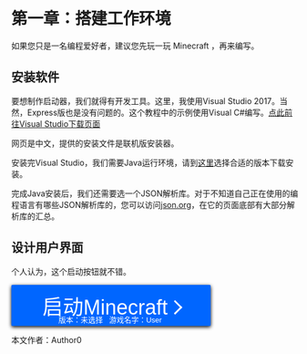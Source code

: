 # 第一章：搭建工作环境
如果您只是一名编程爱好者，建议您先玩一玩 Minecraft ，再来编写。

## 安装软件
要想制作启动器，我们就得有开发工具。这里，我使用Visual Studio 2017。当然，Express版也是没有问题的。这个教程中的示例使用Visual C#编写。[点此前往Visual Studio下载页面](http://www.visualstudio.com/zh-hans/downloads "访问Visual Studio官方网站以下载")

网页是中文，提供的安装文件是联机版安装器。

安装完Visual Studio，我们需要Java运行环境，请到[这里](https://java.com/zh_CN/download "访问Java官方网站以下载")选择合适的版本下载安装。

完成Java安装后，我们还需要选一个JSON解析库。对于不知道自己正在使用的编程语言有哪些JSON解析库的，您可以访问[json.org](https://www.json.org/json-zh.html)，在它的页面底部有大部分解析库的汇总。

## 设计用户界面
个人认为，这个启动按钮就不错。
<style>
.launchbtn {
  display: inline-block;
  border-radius: 2px;
  border: none;
  background-color: #0066ff;
  color: #FFFFFF;
  text-align: center;
  font-size: 36px;
  padding: 30px 3px 0px 0px;
  width: 350px;
  transition: all 0.3s;
  cursor: pointer;
  box-shadow: 0px 2px 6px #000000;
  line-height: 20px;
}
.launchbtn span{
  cursor: pointer;
  position: relative;
  right: 0;
  transition: 0.3s;
}
.launchbtn span:after{
  cursor: pointer;
  position: relative;
  content: '';
  left: 0;
  transition: 0.3s;
  display: inline-block;
  width: 15px;
  height: 15px;
  border-width: 3px 3px 0px 0px;
  border-style: solid;
  transform: rotate(45deg) translateY(-5px);
}
.launchbtn:hover{
  background-color: #00ccff;
  box-shadow: 0px 2px 10px #000000;
}
.launchbtn:hover span{
  right: 5px;
}
.launchbtn:hover span:after{
  left: 10px;
}
.launchbtn:active{
  background-color: #0055ff;
  box-shadow: 0px 2px 4px #000000;
  transform: scale(0.98);
}
</style>
<button class='launchbtn'><span>启动Minecraft</span><br><font size=2>版本：未选择&nbsp;&nbsp;&nbsp;游戏名字：User</font></button>

本文作者：Author0
